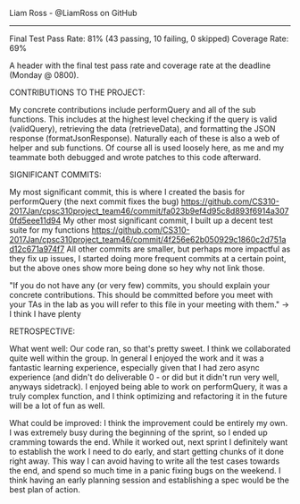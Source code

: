 Liam Ross - @LiamRoss on GitHub
___________________________________________________________________
Final Test Pass Rate:       81% (43 passing, 10 failing, 0 skipped)
Coverage Rate:              69%

A header with the final test pass rate and coverage rate at the deadline (Monday @ 0800).


CONTRIBUTIONS TO THE PROJECT:

My concrete contributions include performQuery and all of the sub functions. This includes 
at the highest level checking if the query is valid (validQuery), retrieving the data 
(retrieveData), and formatting the JSON response (formatJsonResponse). Naturally each of these
is also a web of helper and sub functions. Of course all is used loosely here, as me and my 
teammate both debugged and wrote patches to this code afterward. 


SIGNIFICANT COMMITS:

My most significant commit, this is where I created the basis for performQuery (the next commit 
    fixes the bug)
    https://github.com/CS310-2017Jan/cpsc310project_team46/commit/fa023b9ef4d95c8d893f6914a3070fd5eee11d94 
My other most significant commit, I built up a decent test suite for my functions 
    https://github.com/CS310-2017Jan/cpsc310project_team46/commit/4f256e62b050929c1860c2d751ad12c671a974f7 
All other commits are smaller, but perhaps more impactful as they fix up issues, I started doing more 
    frequent commits at a certain point, but the above ones show more being done so hey why not link those.

"If you do not have any (or very few) commits, you should explain your concrete contributions. 
    This should be committed before you meet with your TAs in the lab as you will refer to this file 
    in your meeting with them."
        -> I think I have plenty


RETROSPECTIVE:

What went well:
    Our code ran, so that's pretty sweet. I think we collaborated quite well within the group. 
    In general I enjoyed the work and it was a fantastic learning experience, especially given that 
    I had zero async experience (and didn't do deliverable 0 - or did but it didn't run very well, 
    anyways sidetrack). I enjoyed being able to work on performQuery, it was a truly complex function,
    and I think optimizing and refactoring it in the future will be a lot of fun as well. 

What could be improved:
    I think the improvement could be entirely my own. I was extremely busy during the beginning of 
    the sprint, so I ended up cramming towards the end. While it worked out, next sprint I definitely 
    want to establish the work I need to do early, and start getting chunks of it done right away. 
    This way I can avoid having to write all the test cases towards the end, and spend so much time in 
    a panic fixing bugs on the weekend. I think having an early planning session and establishing a 
    spec would be the best plan of action.